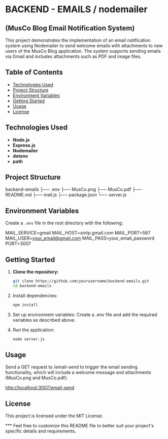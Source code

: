 # BACKEND - EMAILS / nodemailer

## (MusCo Blog Email Notification System)

This project demonstrates the implementation of an email notification system using Nodemailer to send welcome emails with attachments to new users of the MusCo Blog application. The system supports sending emails via Gmail and includes attachments such as PDF and image files.

## Table of Contents

- [Technologies Used](#technologies-used)
- [Project Structure](#project-structure)
- [Environment Variables](#environment-variables)
- [Getting Started](#getting-started)
- [Usage](#usage)
- [License](#license)

## Technologies Used

- **Node.js**
- **Express.js**
- **Nodemailer**
- **dotenv**
- **path**

## Project Structure

backend-emails
├── .env
├── MusCo.png
├── MusCo.pdf
├── README.md
├── mail.js
├── package.json
└── server.js

## Environment Variables

Create a `.env` file in the root directory with the following:

MAIL_SERVICE=gmail
MAIL_HOST=smtp.gmail.com
MAIL_PORT=587
MAIL_USER=<your_email@gmail.com>
MAIL_PASS=your_email_password
PORT=3007

## Getting Started

1. **Clone the repository:**

   ``` bash
   git clone https://github.com/yourusername/backend-emails.git
   cd backend-emails

2. Install dependencies:

    ``` bash
    npm install
    ````

3. Set up environment variables:
Create a .env file and add the required variables as described above.

4. Run the application:

    ``` bash
    node server.js
    ```

## Usage

Send a GET request to /email-send to trigger the email sending functionality, which will include a welcome message and attachments (MusCo.png and MusCo.pdf):

<http://localhost:3007/email-send>

## License

This project is licensed under the MIT License.

*** Feel free to customize this README file to better suit your project's specific details and requirements.

